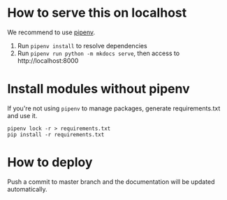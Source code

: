 # How to serve this on localhost

We recommend to use [pipenv](https://github.com/pypa/pipenv).

1. Run `pipenv install` to resolve dependencies
2. Run `pipenv run python -m mkdocs serve`, then access to http://localhost:8000

# Install modules without pipenv

If you're not using `pipenv` to manage packages, generate requirements.txt and use it.

```
pipenv lock -r > requirements.txt
pip install -r requirements.txt
```

# How to deploy

Push a commit to master branch and the documentation will be updated automatically.
